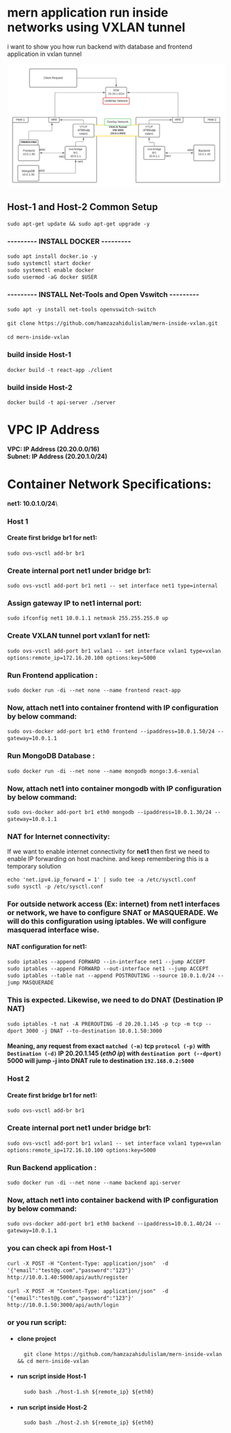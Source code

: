 <!-- @format -->

# mern application run inside networks using VXLAN tunnel

i want to show you how run backend with database and frontend application in vxlan tunnel

![Mern Inside VXLAN tunnel](./mern-inside-vxlan.png)

## Host-1 and Host-2 Common Setup

    sudo apt-get update && sudo apt-get upgrade -y

### --------- INSTALL DOCKER ---------

```
sudo apt install docker.io -y
sudo systemctl start docker
sudo systemctl enable docker
sudo usermod -aG docker $USER
```

### --------- INSTALL Net-Tools and Open Vswitch ---------

    sudo apt -y install net-tools openvswitch-switch

    git clone https://github.com/hamzazahidulislam/mern-inside-vxlan.git

    cd mern-inside-vxlan

### build inside Host-1

    docker build -t react-app ./client

### build inside Host-2

    docker build -t api-server ./server

# VPC IP Address

**VPC: IP Address (20.20.0.0/16)**\
 **Subnet: IP Address (20.20.1.0/24)**

# Container Network Specifications:

**net1: 10.0.1.0/24**\

### Host 1

#### Create first bridge **br1** for **net1**:

    sudo ovs-vsctl add-br br1

### Create internal port **net1** under bridge **br1**:

    sudo ovs-vsctl add-port br1 net1 -- set interface net1 type=internal

### Assign gateway IP to **net1** internal port:

    sudo ifconfig net1 10.0.1.1 netmask 255.255.255.0 up

### Create VXLAN tunnel port **vxlan1** for **net1**:

    sudo ovs-vsctl add-port br1 vxlan1 -- set interface vxlan1 type=vxlan options:remote_ip=172.16.20.100 options:key=5000

### Run Frontend application :

    sudo docker run -di --net none --name frontend react-app

### Now, attach **net1** into container **frontend** with IP configuration by below command:

    sudo ovs-docker add-port br1 eth0 frontend --ipaddress=10.0.1.50/24 --gateway=10.0.1.1

### Run MongoDB Database :

    sudo docker run -di --net none --name mongodb mongo:3.6-xenial

### Now, attach **net1** into container **mongodb** with IP configuration by below command:

    sudo ovs-docker add-port br1 eth0 mongodb --ipaddress=10.0.1.30/24 --gateway=10.0.1.1

### NAT for Internet connectivity:

If we want to enable internet connectivity for **net1** then first we need to enable IP forwarding on host machine. and keep remembering this is a temporary solution

    echo 'net.ipv4.ip_forward = 1' | sudo tee -a /etc/sysctl.conf
    sudo sysctl -p /etc/sysctl.conf

### For outside network access (Ex: internet) from **net1** interfaces or network, we have to configure **SNAT** or **MASQUERADE**. We will do this configuration using **iptables**. We will configure masquerad interface wise.

#### NAT configuration for **net1**:

    sudo iptables --append FORWARD --in-interface net1 --jump ACCEPT
    sudo iptables --append FORWARD --out-interface net1 --jump ACCEPT
    sudo iptables --table nat --append POSTROUTING --source 10.0.1.0/24 --jump MASQUERADE

### This is expected. Likewise, we need to do **DNAT** (Destination IP NAT)

    sudo iptables -t nat -A PREROUTING -d 20.20.1.145 -p tcp -m tcp --dport 3000 -j DNAT --to-destination 10.0.1.50:3000

#### Meaning, any request from exact `matched (-m)` **tcp** `protocol (-p)` with `Destination (-d)` IP 20.20.1.145 (_eth0 ip_) with `destination port (--dport)` 5000 will jump -j into **DNAT** rule to destination `192.168.0.2:5000`

### Host 2

#### Create first bridge **br1** for **net1**:

    sudo ovs-vsctl add-br br1

### Create internal port **net1** under bridge **br1**:

    sudo ovs-vsctl add-port br1 vxlan1 -- set interface vxlan1 type=vxlan options:remote_ip=172.16.10.100 options:key=5000

### Run Backend application :

    sudo docker run -di --net none --name backend api-server

### Now, attach **net1** into container **backend** with IP configuration by below command:

    sudo ovs-docker add-port br1 eth0 backend --ipaddress=10.0.1.40/24 --gateway=10.0.1.1

### you can check api from Host-1

    curl -X POST -H "Content-Type: application/json"  -d '{"email":"test@g.com","password":"123"}' http://10.0.1.40:5000/api/auth/register

    curl -X POST -H "Content-Type: application/json"  -d '{"email":"test@g.com","password":"123"}' http://10.0.1.50:3000/api/auth/login

### or you run script:

- #### clone project
        git clone https://github.com/hamzazahidulislam/mern-inside-vxlan && cd mern-inside-vxlan
- #### run script inside Host-1

        sudo bash ./host-1.sh ${remote_ip} ${eth0}

- #### run script inside Host-2
        sudo bash ./host-2.sh ${remote_ip} ${eth0}
